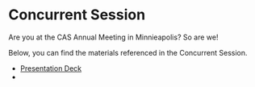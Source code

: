 # Concurrent Session

Are you at the CAS Annual Meeting in Minnieapolis? So are we!

Below, you can find the materials referenced in the Concurrent Session.

- [Presentation Deck](https://docs.google.com/presentation/d/13JtlCODvNjAF62SQyF_TLnvGk8FuBOOn4L3LeDqxjbQ/edit#slide=id.g14a01cc18bb_0_0)
-
